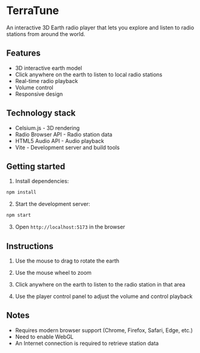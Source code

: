 # TerraTune

An interactive 3D Earth radio player that lets you explore and listen to radio stations from around the world.

## Features

- 3D interactive earth model
- Click anywhere on the earth to listen to local radio stations
- Real-time radio playback
- Volume control
- Responsive design

## Technology stack

- Celsium.js - 3D rendering
- Radio Browser API - Radio station data
- HTML5 Audio API - Audio playback
- Vite - Development server and build tools

## Getting started

1. Install dependencies:
```bash
npm install
```

2. Start the development server:
```bash
npm start
```

3. Open `http://localhost:5173` in the browser

## Instructions

1. Use the mouse to drag to rotate the earth

2. Use the mouse wheel to zoom

3. Click anywhere on the earth to listen to the radio station in that area

4. Use the player control panel to adjust the volume and control playback

## Notes

- Requires modern browser support (Chrome, Firefox, Safari, Edge, etc.)
- Need to enable WebGL
- An Internet connection is required to retrieve station data
